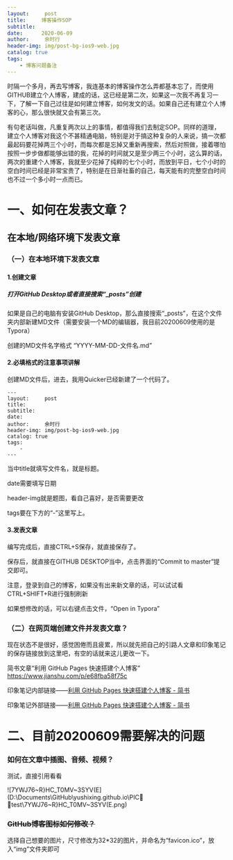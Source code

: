 ```yaml
---
layout:     post
title:     博客操作SOP	
subtitle:    
date:      2020-06-09	
author:     余时行
header-img: img/post-bg-ios9-web.jpg
catalog: true
tags:
    - 博客问题备注
---
```


​		时隔一个多月，再去写博客，我连基本的博客操作怎么弄都基本忘了，而使用GITHUB建立个人博客，建成的话，这已经是第二次，如果这一次我不再复习一下，了解一下自己过往是如何建立博客，如何发文的话。如果自己还有建立个人博客的心，那么很快就又会有第三次。

有句老话叫做，凡重复两次以上的事情，都值得我们去制定SOP。同样的道理，建立个人博客对我这个不甚精通电脑，特别是对于搞这种复杂的人来说，搞一次都最起码要花掉两三个小时，而每次都是忘掉又重新再搜索，然后对照做，接着哪怕按照一步步做都能够出错的我，花掉的时间就又是至少两三个小时，这么算的话，两次的重建个人博客，我就至少花掉了纯粹的七个小时，而放到平日，七个小时的空白时间已经是非常宝贵了，特别是在日渐社畜的自己，每天能有的完整空白时间也不过一个多小时一点而已。

# 一、如何在发表文章？

## 在本地/网络环境下发表文章

### （一）在本地环境下发表文章

#### 1.创建文章

##### 打开GitHub Desktop或者直接搜索“_posts”创建

如果是自己的电脑有安装GitHub Desktop，那么直接搜索“_posts”，在这个文件夹内部新建MD文件（需要安装一个MD的编辑器，我目前20200609使用的是Typora）

创建的MD文件名字格式  “YYYY-MM-DD-文件名.md”

#### 2.必填格式的注意事项讲解

创建MD文件后，进去，我用Quicker已经新建了一个代码了。

```
---
layout:     post
title:      
subtitle:    
date:      
author:     余时行
header-img: img/post-bg-ios9-web.jpg
catalog: true
tags:
    - 
---
```

当中title就填写文件名，就是标题。

date需要填写日期

header-img就是题图，看自己喜好，是否需要更改

tags要在下方的“-”这里写上。

#### 3.发表文章

编写完成后，直接CTRL+S保存，就直接保存了。

保存后，就直接在GITHUB DESKTOP当中，点击界面的“Commit to master”提交即可。

注意，登录到自己的博客，如果没有出来新文章的话，可以试试看CTRL+SHIFT+R进行强制刷新

如果想修改的话，可以右键点击文件，“Open in Typora”

### （二）在网页端创建文件并发表文章？

现在状态不是很好，感觉困倦而且疲累，所以就先把自己的引路人文章和印象笔记的保存链接放到这里吧，有空的话就来这儿更改一下。

简书文章“利用 GitHub Pages 快速搭建个人博客” https://www.jianshu.com/p/e68fba58f75c   

印象笔记内部链接——[利用 GitHub Pages 快速搭建个人博客 - 简书](https://app.yinxiang.com/shard/s9/nl/793921/7707245c-462c-48e8-bf5f-e43766b6c137)

印象笔记外部链接——[利用 GitHub Pages 快速搭建个人博客 - 简书](evernote:///view/793921/s9/7707245c-462c-48e8-bf5f-e43766b6c137/7707245c-462c-48e8-bf5f-e43766b6c137/)



# 二、目前20200609需要解决的问题

### 如何在文章中插图、音频、视频？

测试，直接引用看看

![7YWJ76~R}HC_T0MV~3SYV(E](D:\Documents\GitHub\yushixing.github.io\PIC  test\7YWJ76~R}HC_T0MV~3SYV(E.png)

### ~~GitHub博客图标如何修改？~~

选择自己想要的图片，尺寸修改为32*32的图片，并命名为“favicon.ico”，放入“img”文件夹即可

